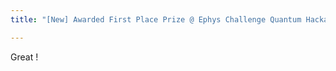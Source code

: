 ```yaml
---
title: "[New] Awarded First Place Prize @ Ephys Challenge Quantum Hackathon on Quantum Machine Learning (2023)"

---
```

Great !
